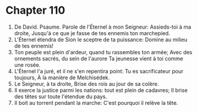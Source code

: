 # Chapter 110

1. De David. Psaume. Parole de l'Éternel à mon Seigneur: Assieds-toi à ma droite, Jusqu'à ce que je fasse de tes ennemis ton marchepied.
2. L'Éternel étendra de Sion le sceptre de ta puissance: Domine au milieu de tes ennemis!
3. Ton peuple est plein d'ardeur, quand tu rassembles ton armée; Avec des ornements sacrés, du sein de l'aurore Ta jeunesse vient à toi comme une rosée.
4. L'Éternel l'a juré, et il ne s'en repentira point: Tu es sacrificateur pour toujours, À la manière de Melchisédek.
5. Le Seigneur, à ta droite, Brise des rois au jour de sa colère.
6. Il exerce la justice parmi les nations: tout est plein de cadavres; Il brise des têtes sur toute l'étendue du pays.
7. Il boit au torrent pendant la marche: C'est pourquoi il relève la tête.

